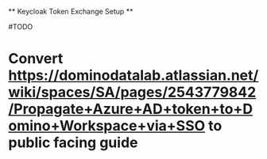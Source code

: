 ** Keycloak Token Exchange Setup **

#TODO
# Convert https://dominodatalab.atlassian.net/wiki/spaces/SA/pages/2543779842/Propagate+Azure+AD+token+to+Domino+Workspace+via+SSO to public facing guide